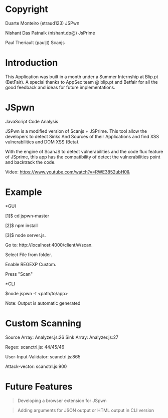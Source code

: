 Copyright
=====

Duarte Monteiro (etraud123) JSPwn

Nishant Das Patnaik (nishant.dp@) JsPrime

Paul Theriault (pauljt) Scanjs

Introduction
=====

This Application was built in a month under a Summer Internship at Blip.pt (BetFair). A special thanks to AppSec team @ blip.pt and Betfair for all the good feedback and ideas for future implementations.

JSpwn
=====

JavaScript Code Analysis

JSPwn is a modified version of Scanjs + JSPrime.
This tool allow the developers to detect Sinks And Sources of their Applications and find XSS vulnerabilities and DOM XSS (Beta).

With the engine of ScanJS to detect vulnerabilities and the code flux feature of JSprime, this app has the compatibility of detect the vulnerabilities point and backtrack the code.

Video: https://www.youtube.com/watch?v=RWE3852ubH0&

Example
=====

*GUI

[1]$ cd jspwn-master

[2]$ npm install

[3]$ node server.js.

Go to: http://localhost:4000/client/#/scan.

Select File from folder.

Enable REGEXP Custom.

Press "Scan"

*CLI

$node jspwn -t <path/to/app>

Note: Output is automatic generated

Custom Scanning
======

Source Array: Analyzer.js:26
Sink Array: Analyzer.js:27

Regex: scanctrl.js: 44/45/46

User-Input-Validator: scanctrl.js:865

Attack-vector: scanctrl.js:900


Future Features
======
> Developing a browser extension for JSpwn

> Adding arguments for JSON output or HTML output in CLI version
